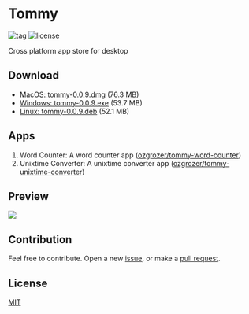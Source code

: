 # Tommy

[![tag](https://img.shields.io/github/tag/ozgrozer/tommy.svg)](https://github.com/ozgrozer/tommy/tags)
[![license](https://img.shields.io/badge/license-MIT-blue.svg)](https://github.com/ozgrozer/tommy/blob/master/license)

Cross platform app store for desktop

## Download

- [MacOS: tommy-0.0.9.dmg](https://github.com/ozgrozer/tommy/releases/download/v0.0.9/Tommy-0.0.9.dmg) (76.3 MB)
- [Windows: tommy-0.0.9.exe](https://github.com/ozgrozer/tommy/releases/download/v0.0.9/Tommy-Setup-0.0.9.exe) (53.7 MB)
- [Linux: tommy-0.0.9.deb](https://github.com/ozgrozer/tommy/releases/download/v0.0.9/tommy_0.0.9_amd64.deb) (52.1 MB)

## Apps

1. Word Counter: A word counter app ([ozgrozer/tommy-word-counter](https://github.com/ozgrozer/tommy-word-counter))
2. Unixtime Converter: A unixtime converter app ([ozgrozer/tommy-unixtime-converter](https://github.com/ozgrozer/tommy-unixtime-converter))

## Preview

![](./preview/4.gif)

## Contribution

Feel free to contribute. Open a new [issue](https://github.com/ozgrozer/tommy/issues), or make a [pull request](https://github.com/ozgrozer/tommy/pulls).

## License

[MIT](https://github.com/ozgrozer/tommy/blob/master/license)
